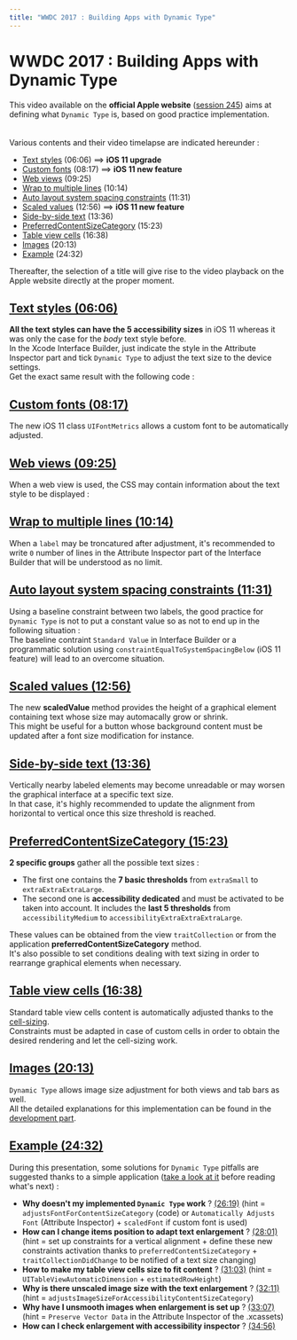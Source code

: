 ```yaml
---
title: "WWDC 2017 : Building Apps with Dynamic Type"
---
```


# WWDC 2017 : Building Apps with Dynamic Type

This video available on the **official Apple website** ([session 245](https://developer.apple.com/videos/play/wwdc2017/245/)) aims at defining what `Dynamic Type` is, based on good practice implementation.
<br><img style="max-width: 200px; height: auto;" alt="" src="../../../../images/iOSdev/wwdc17-logo.png" />
<img style="max-width: 700px; height: auto;" alt="" src="../../../../images/iOSdev/wwdc17-245.png" />
<br><br>Various contents and their video timelapse are indicated hereunder :
- [Text styles](#TextStyles) (06:06) ⟹ **iOS 11 upgrade**
- [Custom fonts](#CustomFonts) (08:17) ⟹ **iOS 11 new feature**
- [Web views](#WebViews) (09:25)
- [Wrap to multiple lines](#WrapToMultipleLines) (10:14)
- [Auto layout system spacing constraints](#AutoLayoutSystemSpacingConstraints) (11:31)
- [Scaled values](#ScaledValue) (12:56) ⟹ **iOS 11 new feature**
- [Side-by-side text](#SideBySideText) (13:36)
- [PreferredContentSizeCategory](#PreferredContentSizeCategory) (15:23)
- [Table view cells](#TableViewCells) (16:38)
- [Images](#Images) (20:13)
- [Example](#Demo) (24:32)

Thereafter, the selection of a title will give rise to the video playback on the Apple website directly at the proper moment.

<a name="TextStyles"></a>
## [Text styles (06:06)](https://developer.apple.com/videos/play/wwdc2017/245/?time=366)
**All the text styles can have the 5 accessibility sizes** in iOS 11 whereas it was only the case for the *body* text style before.
<br>In the Xcode Interface Builder, just indicate the style in the Attribute Inspector part and tick `Dynamic Type` to adjust the text size to the device settings.
<br><img style="max-width: 1000px; height: auto;" alt="" src="../../../../images/iOSdev/wwdc17-245-TextStyle_1.png" />
<br>Get the exact same result with the following code :
<br><img style="max-width: 500px; height: auto;" alt="" src="../../../../images/iOSdev/wwdc17-245-TextStyle_2.png" />

<a name="CustomFonts"></a>
## [Custom fonts (08:17)](https://developer.apple.com/videos/play/wwdc2017/245/?time=497)
The new iOS 11 class `UIFontMetrics` allows a custom font to be automatically adjusted.
<br><img style="max-width: 750px; height: auto;" alt="" src="../../../../images/iOSdev/wwdc17-245-CustomFonts.png" />

<a name="WebViews"></a>
## [Web views (09:25)](https://developer.apple.com/videos/play/wwdc2017/245/?time=565)
When a web view is used, the CSS may contain information about the text style to be displayed :
<br><img style="max-width: 600px; height: auto;" alt="" src="../../../../images/iOSdev/wwdc17-245-WebViews.png" />

<a name="WrapToMultipleLines"></a>
## [Wrap to multiple lines (10:14)](https://developer.apple.com/videos/play/wwdc2017/245/?time=614)
When a `label` may be troncatured after adjustment, it's recommended to write `0` number of lines in the Attribute Inspector part of the Interface Builder that will be understood as no limit.
<br><img style="max-width: 1000px; height: auto;" alt="" src="../../../../images/iOSdev/wwdc17-245-WrapToMultipleLines.png" />

<a name="AutoLayoutSystemSpacingConstraints"></a>
## [Auto layout system spacing constraints (11:31)](https://developer.apple.com/videos/play/wwdc2017/245/?time=691)
Using a baseline constraint between two labels, the good practice for `Dynamic Type` is not to put a constant value so as not to end up in the following situation :
<br><img style="max-width: 450px; height: auto;" alt="" src="../../../../images/iOSdev/wwdc17-245-AutoLayoutsystemSpacingConstraints_1.png" />
<br>The baseline contraint `Standard Value` in Interface Builder or a programmatic solution using  `constraintEqualToSystemSpacingBelow` (iOS 11 feature) will lead to an overcome situation.
<br><img style="max-width: 650px; height: auto;" alt="" src="../../../../images/iOSdev/wwdc17-245-AutoLayoutsystemSpacingConstraints_2.png" />

<a name="ScaledValue"></a>
## [Scaled values (12:56)](https://developer.apple.com/videos/play/wwdc2017/245/?time=776)
The new **scaledValue** method provides the height of a graphical element containing text whose size may automacally grow or shrink.
<br><img style="max-width: 700px; height: auto;" alt="" src="../../../../images/iOSdev/wwdc17-245-ScaledValue.png" />
<br>This might be useful for a button whose background content must be updated after a font size modification for instance.

<a name="SideBySideText"></a>
## [Side-by-side text (13:36)](https://developer.apple.com/videos/play/wwdc2017/245/?time=816)
Vertically nearby labeled elements may become unreadable or may worsen the graphical interface at a specific text size.
<br>In that case, it's highly recommended to update the alignment from horizontal to vertical once this size threshold is reached.
<br><img style="max-width: 700px; height: auto;" alt="" src="../../../../images/iOSdev/wwdc17-245-SideBySideText.png" />

<a name="PreferredContentSizeCategory"></a>
## [PreferredContentSizeCategory (15:23)](https://developer.apple.com/videos/play/wwdc2017/245/?time=923)
**2 specific groups** gather all the possible text sizes :
- The first one contains the **7 basic thresholds** from `extraSmall` to `extraExtraExtraLarge`.
- The second one is **accessibility dedicated** and must be activated to be taken into account. It includes the **last 5 thresholds** from `accessibilityMedium` to `accessibilityExtraExtraExtraLarge`.

These values can be obtained from the view `traitCollection` or from the application **preferredContentSizeCategory** method.
<br><img style="max-width: 900px; height: auto;" alt="" src="../../../../images/iOSdev/wwdc17-245-PreferredContentSizeCategory_1.png" />
<br>It's also possible to set conditions dealing with text sizing in order to rearrange graphical elements when necessary.
<br><img style="max-width: 650px; height: auto;" alt="" src="../../../../images/iOSdev/wwdc17-245-PreferredContentSizeCategory_2.png" />

<a name="TableViewCells"></a>
## [Table view cells (16:38)](https://developer.apple.com/videos/play/wwdc2017/245/?time=998)
Standard table view cells content is automatically adjusted thanks to the [cell-sizing](https://developer.apple.com/videos/play/wwdc2017/245/?time=1058).
<br><img style="max-width: 600px; height: auto;" alt="" src="../../../../images/iOSdev/wwdc17-245-TableViews_1.png" />
<br>Constraints must be adapted in case of custom cells in order to obtain the desired rendering and let the cell-sizing work.
<br><img style="max-width: 750px; height: auto;" alt="" src="../../../../images/iOSdev/wwdc17-245-TableViews_2.png" />

<a name="Images"></a>
## [Images (20:13)](https://developer.apple.com/videos/play/wwdc2017/245/?time=1213)
`Dynamic Type` allows image size adjustment for both views and tab bars as well.
<br>All the detailed explanations for this implementation can be found in the [development part](../../../development#graphical-elements-size).

<a name="Demo"></a>
## [Example (24:32)](https://developer.apple.com/videos/play/wwdc2017/245/?time=1472)
During this presentation, some solutions for `Dynamic Type` pitfalls are suggested thanks to a simple application ([take a look at it](https://developer.apple.com/videos/play/wwdc2017/245/?time=1506) before reading what's next) :
- **Why doesn't my implemented `Dynamic Type` work** ?
[(26:19)](https://developer.apple.com/videos/play/wwdc2017/245/?time=1579) (hint = `adjustsFontForContentSizeCategory` (code) or `Automatically Adjusts Font` (Attribute Inspector) + `scaledFont` if custom font is used)
- **How can I change items position to adapt text enlargement** ?
[(28:01)](https://developer.apple.com/videos/play/wwdc2017/245/?time=1681) (hint = set up constraints for a vertical alignment + define these new constraints activation thanks to `preferredContentSizeCategory` + `traitCollectionDidChange` to be notified of a text size changing)
- **How to make my table view cells size to fit content** ?
[(31:03)](https://developer.apple.com/videos/play/wwdc2017/245/?time=1863) (hint = `UITableViewAutomaticDimension` + `estimatedRowHeight`)
- **Why is there unscaled image size with the text enlargement** ?
[(32:11)](https://developer.apple.com/videos/play/wwdc2017/245/?time=1931) (hint = `adjustsImageSizeForAccessibilityContentSizeCategory`)
- **Why have I unsmooth images when enlargement is set up** ?
[(33:07)](https://developer.apple.com/videos/play/wwdc2017/245/?time=1987) (hint = `Preserve Vector Data` in the Attribute Inspector of the .xcassets)
- **How can I check enlargement with accessibility inspector** ?
[(34:56)](https://developer.apple.com/videos/play/wwdc2017/245/?time=2096)
